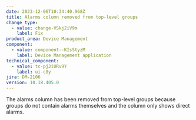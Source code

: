 ```yaml
---
date: 2023-12-06T10:34:40.968Z
title: Alarms column removed from top-level groups
change_type:
  - value: change-VSkj2iV9m
    label: Fix
product_area: Device Management
component:
  - value: component--KIsStyzM
    label: Device Management application
technical_component:
  - value: tc-pjJiURv9Y
    label: ui-c8y
jira: DM-2106
version: 10.18.405.0
---
```

The alarms column has been removed from top-level groups because groups do not contain alarms themselves and the column only shows direct alarms.
